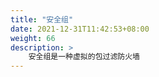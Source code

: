 ```yaml
---
title: "安全组"
date: 2021-12-31T11:42:53+08:00
weight: 66
description: >
    安全组是一种虚拟的包过滤防火墙
---
```


